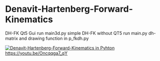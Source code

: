 # Denavit-Hartenberg-Forward-Kinematics
DH-FK Qt5 Gui run main3d.py
simple DH-FK without QT5 run main.py
dh-matrix and drawing function in p_fkdh.py


[![Denavit-Hartenberg-Forward-Kinematics in Pyhton](https://raw.githubusercontent.com/myindrata/Denavit-Hartenberg-Forward-Kinematics/master/DH-FK%20python.png)](https://youtu.be/Oncqqga7_qY)
https://youtu.be/Oncqqga7_qY

